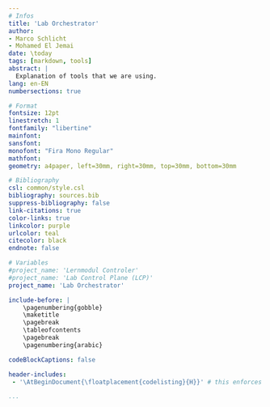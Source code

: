 ```yaml
---
# Infos
title: 'Lab Orchestrator'
author:
- Marco Schlicht
- Mohamed El Jemai
date: \today
tags: [markdown, tools]
abstract: |
  Explanation of tools that we are using.
lang: en-EN
numbersections: true

# Format
fontsize: 12pt
linestretch: 1
fontfamily: "libertine"
mainfont:
sansfont:
monofont: "Fira Mono Regular"
mathfont:
geometry: a4paper, left=30mm, right=30mm, top=30mm, bottom=30mm

# Bibliography
csl: common/style.csl
bibliography: sources.bib
suppress-bibliography: false
link-citations: true
color-links: true
linkcolor: purple
urlcolor: teal
citecolor: black
endnote: false

# Variables
#project_name: 'Lernmodul Controler'
#project_name: 'Lab Control Plane (LCP)'
project_name: 'Lab Orchestrator'

include-before: |
    \pagenumbering{gobble}
    \maketitle
    \pagebreak
    \tableofcontents
    \pagebreak
    \pagenumbering{arabic}

codeBlockCaptions: false

header-includes:
 - '\AtBeginDocument{\floatplacement{codelisting}{H}}' # this enforces the position of listings

...
```

